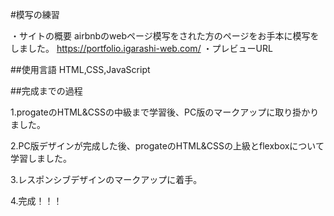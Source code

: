 #模写の練習

・サイトの概要 airbnbのwebページ模写をされた方のページをお手本に模写をしました。 https://portfolio.igarashi-web.com/
・プレビューURL 


##使用言語
HTML,CSS,JavaScript


##完成までの過程

1.progateのHTML&CSSの中級まで学習後、PC版のマークアップに取り掛かりました。

2.PC版デザインが完成した後、progateのHTML&CSSの上級とflexboxについて学習しました。

3.レスポンシブデザインのマークアップに着手。

4.完成！！！






